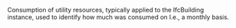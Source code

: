 ﻿Consumption of utility resources, typically applied to the IfcBuilding instance, used to identify how much was consumed on I.e., a monthly basis.